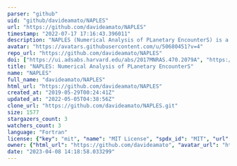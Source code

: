 ```yaml
---
parser: "github"
uid: "github/davideamato/NAPLES"
url: "https://github.com/davideamato/NAPLES"
timestamp: "2022-07-17 17:16:43.396011"
description: "NAPLES (Numerical Analysis of PLanetary EncounterS) is a Fortran code for the numerical analysis of close encounters in the Circular, Restricted Three-Body Problem using regularized formulations."
avatar: "https://avatars.githubusercontent.com/u/50680451?v=4"
repo_url: "https://github.com/davideamato/NAPLES"
doi: ["https://ui.adsabs.harvard.edu/abs/2017MNRAS.470.2079A", "https://ui.adsabs.harvard.edu/abs/2019ascl.soft05020A/abstract"]
title: "NAPLES: Numerical Analysis of PLanetary EncounterS"
name: "NAPLES"
full_name: "davideamato/NAPLES"
html_url: "https://github.com/davideamato/NAPLES"
created_at: "2019-05-29T00:24:41Z"
updated_at: "2022-05-05T04:38:56Z"
clone_url: "https://github.com/davideamato/NAPLES.git"
size: 1577
stargazers_count: 3
watchers_count: 3
language: "Fortran"
license: {"key": "mit", "name": "MIT License", "spdx_id": "MIT", "url": "https://api.github.com/licenses/mit", "node_id": "MDc6TGljZW5zZTEz"}
owner: {"html_url": "https://github.com/davideamato", "avatar_url": "https://avatars.githubusercontent.com/u/50680451?v=4", "login": "davideamato", "type": "User"}
date: "2023-04-08 14:18:58.033299"
---
```

